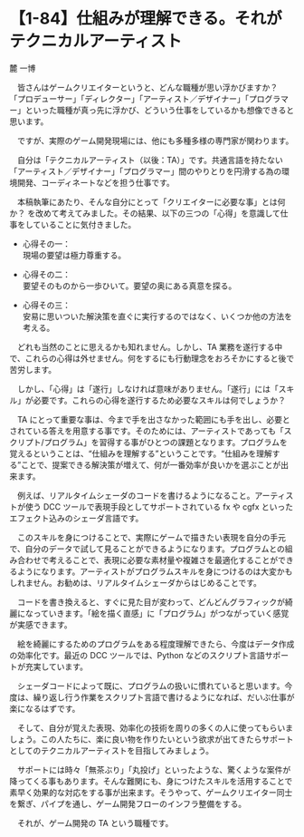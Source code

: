 # 【1-84】仕組みが理解できる。それがテクニカルアーティスト

<div class="author">麓 一博</div>

　皆さんはゲームクリエイターというと、どんな職種が思い浮かびますか？ 「プロデューサー」「ディレクター」「アーティスト／デザイナー」「プログラマー」といった職種が真っ先に浮かび、どういう仕事をしているかも想像できると思います。

　ですが、実際のゲーム開発現場には、他にも多種多様の専門家が関わります。

　自分は「テクニカルアーティスト（以後：TA）」です。共通言語を持たない「アーティスト／デザイナー」「プログラマー」間のやりとりを円滑する為の環境開発、コーディネートなどを担う仕事です。

　本稿執筆にあたり、そんな自分にとって「クリエイターに必要な事」とは何か？ を改めて考えてみました。その結果、以下の三つの「心得」を意識して仕事をしていることに気付きました。

* 心得その一：  
現場の要望は極力尊重する。

* 心得その二：  
要望そのものから一歩ひいて。要望の奥にある真意を探る。
* 心得その三：  
安易に思いついた解決策を直ぐに実行するのではなく、いくつか他の方法を考える。

　どれも当然のことに思えるかも知れません。しかし、TA 業務を遂行する中で、これらの心得は外せません。何をするにも行動理念をおろそかにすると後で苦労します。

　しかし、「心得」は「遂行」しなければ意味がありません。「遂行」には「スキル」が必要です。これらの心得を遂行するため必要なスキルは何でしょうか？

　TA にとって重要な事は、今まで手を出さなかった範囲にも手を出し、必要とされている答えを用意する事です。そのためには、アーティストであっても「スクリプト/プログラム」を習得する事がひとつの課題となります。プログラムを覚えるということは、“仕組みを理解する”ということです。“仕組みを理解する”ことで、提案できる解決策が増えて、何が一番効率が良いかを選ぶことが出来ます。

　例えば、リアルタイムシェーダのコードを書けるようになること。アーティストが使う DCC ツールで表現手段としてサポートされている fx や cgfx といったエフェクト込みのシェーダ言語です。

　このスキルを身につけることで、実際にゲームで描きたい表現を自分の手元で、自分のデータで試して見ることができるようになります。プログラムとの組み合わせで考えることで、表現に必要な素材量や複雑さを最適化することができるようになります。アーティストがプログラムスキルを身につけるのは大変かもしれません。お勧めは、リアルタイムシェーダからはじめることです。

　コードを書き換えると、すぐに見た目が変わって、どんどんグラフィックが綺麗になっていきます。「絵を描く直感」に「プログラム」がつながっていく感覚が実感できます。

　絵を綺麗にするためのプログラムをある程度理解できたら、今度はデータ作成の効率化です。最近の DCC ツールでは、Python などのスクリプト言語サポートが充実しています。

　シェーダコードによって既に、プログラムの扱いに慣れていると思います。今度は、繰り返し行う作業をスクリプト言語で書けるようになれば、だいぶ仕事が楽になるはずです。

　そして、自分が覚えた表現、効率化の技術を周りの多くの人に使ってもらいましょう。この人たちに、楽に良い物を作りたいという欲求が出てきたらサポートとしてのテクニカルアーティストを目指してみましょう。

　サポートには時々「無茶ぶり」「丸投げ」といったような、驚くような案件が降ってくる事もあります。そんな難関にも、身につけたスキルを活用することで素早く効果的な対応をする事が出来ます。そうやって、ゲームクリエイター同士を繋ぎ、パイプを通し、ゲーム開発フローのインフラ整備をする。

　それが、ゲーム開発の TA という職種です。
